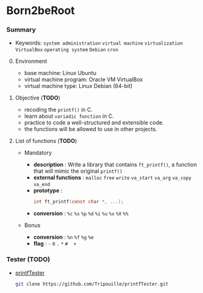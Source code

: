 # Born2beRoot

### Summary

- Keywords: `system administration` `virtual machine` `virtualization` `VirtualBox` `operating system` `Debian` `cron` 

0. Environment
    - base machine: Linux Ubuntu
    - virtual machine program: Oracle VM VirtualBox
    - virtual machine type: Linux Debian (64-bit)

1. Objective (**TODO**)
    - recoding the `printf()` in C.
    - learn about `variadic function` in C.
    - practice to code a well-structured and extensible code.
    - the functions will be allowed to use in other projects.

2. List of functions (**TODO**)
    - Mandatory
        - **description** : Write a library that contains `ft_printf()`, a function that will mimic the original `printf()`
        - **external functions** : `malloc` `free` `write` `va_start` `va_arg` `va_copy` `va_end`
        - **prototype** : 
            ```C
            int ft_printf(const char *, ...);
            ```
        - **conversion** : `%c` `%s` `%p` `%d` `%i` `%u` `%x` `%X` `%%` 

    - Bonus
        - **conversion** : `%n` `%f` `%g` `%e`
        - **flag** : `-` `0` `.` `*` `#` ` ` `+`

### Tester (**TODO**)

- [printfTester](https://github.com/Tripouille/printfTester)

    ```bash
    git clone https://github.com/Tripouille/printfTester.git
    ```